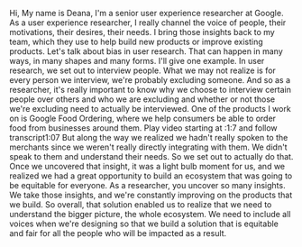 Hi, My name is Deana, I'm a senior user experience researcher at Google. As a user experience researcher, I really channel the voice of people, their motivations, their desires, their needs. I bring those insights back to my team, which they use to help build new products or improve existing products. Let's talk about bias in user research. That can happen in many ways, in many shapes and many forms. I'll give one example. In user research, we set out to interview people. What we may not realize is for every person we interview, we're probably excluding someone. And so as a researcher, it's really important to know why we choose to interview certain people over others and who we are excluding and whether or not those we're excluding need to actually be interviewed. One of the products I work on is Google Food Ordering, where we help consumers be able to order food from businesses around them.
Play video starting at :1:7 and follow transcript1:07
But along the way we realized we hadn't really spoken to the merchants since we weren't really directly integrating with them. We didn't speak to them and understand their needs. So we set out to actually do that. Once we uncovered that insight, it was a light bulb moment for us, and we realized we had a great opportunity to build an ecosystem that was going to be equitable for everyone. As a researcher, you uncover so many insights. We take those insights, and we're constantly improving on the products that we build. So overall, that solution enabled us to realize that we need to understand the bigger picture, the whole ecosystem. We need to include all voices when we're designing so that we build a solution that is equitable and fair for all the people who will be impacted as a result.